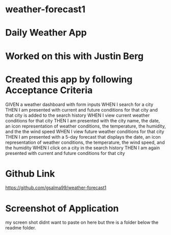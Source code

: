 # weather-forecast1

# Daily Weather App

# Worked on this with Justin Berg

# Created this app by following Acceptance Criteria

GIVEN a weather dashboard with form inputs
WHEN I search for a city
THEN I am presented with current and future conditions for that city and that city is added to the search history
WHEN I view current weather conditions for that city
THEN I am presented with the city name, the date, an icon representation of weather conditions, the temperature, the humidity, and the the wind speed
WHEN I view future weather conditions for that city
THEN I am presented with a 5-day forecast that displays the date, an icon representation of weather conditions, the temperature, the wind speed, and the humidity
WHEN I click on a city in the search history
THEN I am again presented with current and future conditions for that city


# Github Link

https://github.com/gsalma99/weather-forecast1

# Screenshot of Application

my screen shot didnt want to paste on here but thre is a folder below the readme folder. 





